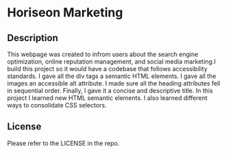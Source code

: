 # Horiseon Marketing

## Description

This webpage was created to infrom users about the search engine optimization, online reputation management, and social media marketing.I build this project so it would have a codebase that follows accessibility standards. I gave all the div tags a semantic HTML elements. I gave all the images an accessible alt attribute. I made sure all the heading attributes fell in sequential order. Finally, I gave it a concise and descriptive title. In this project I learned new HTML semantic elements. I also learned different ways to consolidate CSS selectors. 
## License

Please refer to the LICENSE in the repo.
